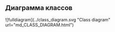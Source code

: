 ﻿## Диаграмма классов

![fulldiagram](../class_diagram.svg "Class diagram" url="md_CLASS_DIAGRAM.html")
